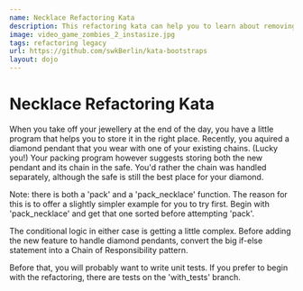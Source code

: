 ```yaml
---
name: Necklace Refactoring Kata
description: This refactoring kata can help you to learn about removing duplication in code.
image: video_game_zombies_2_instasize.jpg
tags: refactoring legacy
url: https://github.com/swkBerlin/kata-bootstraps
layout: dojo
---
```

Necklace Refactoring Kata
=========================

When you take off your jewellery at the end of the day, you have a little program that helps you to store it in the right place. Recently, you aquired a diamond pendant that you wear with one of your existing chains. (Lucky you!) Your packing program however suggests storing both the new pendant and its chain in the safe. You'd rather the chain was handled separately, although the safe is still the best place for your diamond.

Note: there is both a 'pack' and a 'pack_necklace' function. The reason for this is to offer a slightly simpler example for you to try first. Begin with 'pack_necklace' and get that one sorted before attempting 'pack'.

The conditional logic in either case is getting a little complex. Before adding the new feature to handle diamond pendants, convert the big if-else statement into a Chain of Responsibility pattern. 

Before that, you will probably want to write unit tests. If you prefer to begin with the refactoring, there are tests on the 'with_tests' branch.
